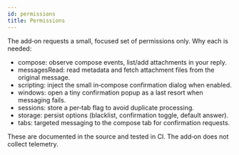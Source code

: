 ```yaml
---
id: permissions
title: Permissions
---
```


The add‑on requests a small, focused set of permissions only. Why each is needed:

- compose: observe compose events, list/add attachments in your reply.
- messagesRead: read metadata and fetch attachment files from the original message.
- scripting: inject the small in‑compose confirmation dialog when enabled.
- windows: open a tiny confirmation popup as a last resort when messaging fails.
- sessions: store a per‑tab flag to avoid duplicate processing.
- storage: persist options (blacklist, confirmation toggle, default answer).
- tabs: targeted messaging to the compose tab for confirmation requests.

These are documented in the source and tested in CI. The add‑on does not collect telemetry.

